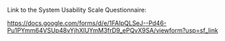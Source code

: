 Link to the System Usability Scale Questionnaire:

https://docs.google.com/forms/d/e/1FAIpQLSeJ--Pd46-Pu1PYmm64VSUp48vYjhXlUYmM3frD9_ePQvX9SA/viewform?usp=sf_link
